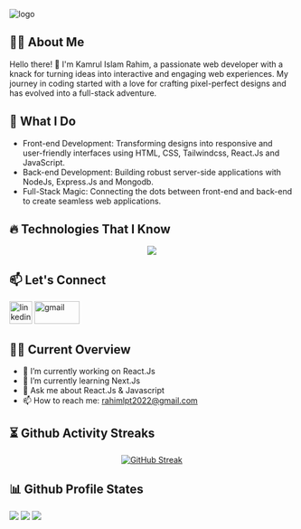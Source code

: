 ![logo](https://github.com/Rahim00001/Rahim00001/blob/main/git%20banner.png)

## 👨‍💻 About Me
Hello there! 👋 I'm Kamrul Islam Rahim, a passionate web developer with a knack for turning ideas into interactive and engaging web experiences. My journey in coding started with a love for crafting pixel-perfect designs and has evolved into a full-stack adventure.

## 🚀 What I Do
- Front-end Development: Transforming designs into responsive and user-friendly interfaces using HTML, CSS, Tailwindcss, React.Js and JavaScript.
- Back-end Development: Building robust server-side applications with NodeJs, Express.Js and Mongodb.
- Full-Stack Magic: Connecting the dots between front-end and back-end to create seamless web applications.

## 🔥 Technologies That I Know 
<p align="center">
    <a href="https://skillicons.dev">
    <img src="https://skillicons.dev/icons?i=html,css,tailwind,js,react,firebase,nodejs,mongo,nextjs" />
    </a>
</p>

## 📫 Let's Connect
[<img src='https://cdn.jsdelivr.net/npm/simple-icons@3.0.1/icons/linkedin.svg' alt='linkedin' height='40' width ='40'>](https://www.linkedin.com/in/kamrul-islam-rahim-7084382a4/)
[<img src='https://cdn.jsdelivr.net/npm/simple-icons@3.0.1/icons/gmail.svg' alt='gmail' height='40' width ='80'>](rahimlpt2022@gmail.com ) 

## 🙋‍♂️ Current Overview 
- 🔭 I’m currently working on React.Js
- 🌱 I’m currently learning Next.Js
- 💬 Ask me about React.Js & Javascript
- 📫 How to reach me: rahimlpt2022@gmail.com

## ⏳ Github Activity Streaks 
<div align="center"> 
<a align="center" href="https://git.io/streak-stats"><img src="https://github-readme-streak-stats.herokuapp.com?user=Rahim00001&theme=tokyonight&hide_border=true" alt="GitHub Streak" /></a>
</div>

## 📊 Github Profile States 
![](http://github-profile-summary-cards.vercel.app/api/cards/repos-per-language?username=Rahim00001&theme=blueberry)
![](http://github-profile-summary-cards.vercel.app/api/cards/productive-time?username=Rahim00001&theme=blueberry&utcOffset=8)
![](http://github-profile-summary-cards.vercel.app/api/cards/profile-details?username=Rahim00001&theme=blueberry)


